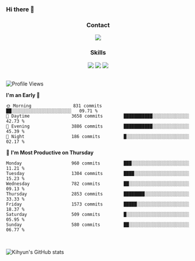 ### Hi there 👋

<!--
**Key5771/Key5771** is a ✨ _special_ ✨ repository because its `README.md` (this file) appears on your GitHub profile.

Here are some ideas to get you started:

- 🔭 I’m currently working on ...
- 🌱 I’m currently learning ...
- 👯 I’m looking to collaborate on ...
- 🤔 I’m looking for help with ...
- 💬 Ask me about ...
- 📫 How to reach me: ...
- 😄 Pronouns: ...
- ⚡ Fun fact: ...
-->

<h3 align="center">Contact</h3>
<div align="center">
  <a href="mailto:ksj57715@gmail.com"><img src="https://img.shields.io/badge/Gmail-D14836?style=for-the-badge&logo=gmail&logoColor=white"/></a>
</div>

<h3 align="center">Skills</h3>
<div align="center">
  <img src="https://img.shields.io/badge/iOS-000000?style=for-the-badge&logo=ios&logoColor=white"/>
  <img src="https://img.shields.io/badge/Swift-FA7343?style=for-the-badge&logo=swift&logoColor=white"/>
  <img src="https://img.shields.io/badge/Xcode-007ACC?style=for-the-badge&logo=Xcode&logoColor=white"/>
</div>

<br>

<!--START_SECTION:waka-->
![Profile Views](http://img.shields.io/badge/Profile%20Views-17-blue)

**I'm an Early 🐤** 

```text
🌞 Morning                831 commits         ██░░░░░░░░░░░░░░░░░░░░░░░   09.71 % 
🌆 Daytime                3658 commits        ███████████░░░░░░░░░░░░░░   42.73 % 
🌃 Evening                3886 commits        ███████████░░░░░░░░░░░░░░   45.39 % 
🌙 Night                  186 commits         █░░░░░░░░░░░░░░░░░░░░░░░░   02.17 % 
```
📅 **I'm Most Productive on Thursday** 

```text
Monday                   960 commits         ███░░░░░░░░░░░░░░░░░░░░░░   11.21 % 
Tuesday                  1304 commits        ████░░░░░░░░░░░░░░░░░░░░░   15.23 % 
Wednesday                782 commits         ██░░░░░░░░░░░░░░░░░░░░░░░   09.13 % 
Thursday                 2853 commits        ████████░░░░░░░░░░░░░░░░░   33.33 % 
Friday                   1573 commits        █████░░░░░░░░░░░░░░░░░░░░   18.37 % 
Saturday                 509 commits         █░░░░░░░░░░░░░░░░░░░░░░░░   05.95 % 
Sunday                   580 commits         ██░░░░░░░░░░░░░░░░░░░░░░░   06.77 % 
```



<!--END_SECTION:waka-->

<br>


![Kihyun's GitHub stats](https://github-readme-stats.vercel.app/api?username=key5771&show_icons=true&theme=radical)
